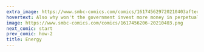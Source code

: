 ```yaml
---
extra_image: https://www.smbc-comics.com/comics/161745629720210403after.png
hovertext: Also why won't the government invest more money in perpetual motion machines? They're in motion perpetually!
image: https://www.smbc-comics.com/comics/1617456206-20210403.png
next_comic: start
prev_comic: how-2
title: Energy
---
```


